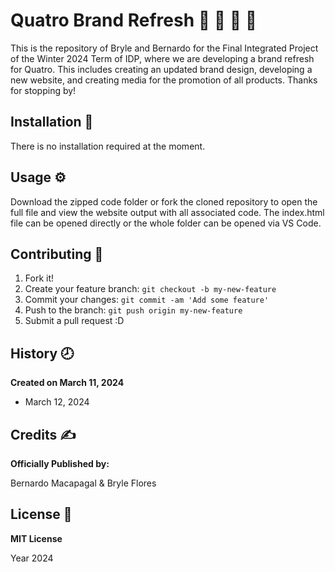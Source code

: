 # Quatro Brand Refresh :grapes: :strawberry: :orange: :green_apple:
This is the repository of Bryle and Bernardo for the Final Integrated Project of the Winter 2024 Term of IDP, where we are developing a brand refresh for Quatro. This includes creating an updated brand design, developing a new website, and creating media for the promotion of all products. Thanks for stopping by!

## Installation :wrench:

There is no installation required at the moment.

## Usage :gear:

Download the zipped code folder or fork the cloned repository to open the full file and view the website output with all associated code. The index.html file can be opened directly or the whole folder can be opened via VS Code.

## Contributing :bookmark:

1. Fork it!
2. Create your feature branch: `git checkout -b my-new-feature`
3. Commit your changes: `git commit -am 'Add some feature'`
4. Push to the branch: `git push origin my-new-feature`
5. Submit a pull request :D

## History :clock8:
**Created on March 11, 2024**

- March 12, 2024

## Credits :writing_hand:
__Officially Published by:__

Bernardo Macapagal & Bryle Flores

## License :page_facing_up:
__MIT License__

Year 2024
